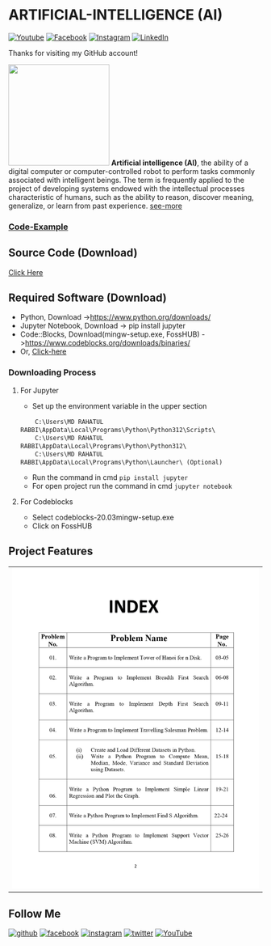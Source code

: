 #  ARTIFICIAL-INTELLIGENCE (AI)

[![Youtube][youtube-shield]][youtube-url]
[![Facebook][facebook-shield]][facebook-url]
[![Instagram][instagram-shield]][instagram-url]
[![LinkedIn][linkedin-shield]][linkedin-url]

Thanks for visiting my GitHub account!

<img src ="https://cdn-icons-png.freepik.com/512/7364/7364323.png" height = "200px" width = "200px"/> **Artificial intelligence (AI)**, the ability of a digital computer or computer-controlled robot to perform tasks commonly associated with intelligent beings. The term is frequently applied to the project of developing systems endowed with the intellectual processes characteristic of humans, such as the ability to reason, discover meaning, generalize, or learn from past experience. [see-more](https://www.britannica.com/technology/artificial-intelligence)

### [Code-Example](https://github.com/learnwithfair/machine-lerning)

## Source Code (Download)

[Click Here]()

## Required Software (Download)

- Python, Download ->https://www.python.org/downloads/
- Jupyter Notebook, Download -> pip install jupyter
- Code::Blocks, Download(mingw-setup.exe, FossHUB) ->https://www.codeblocks.org/downloads/binaries/
- Or, [Click-here](https://www.fosshub.com/Code-Blocks.html?dwl=codeblocks-20.03mingw-setup.exe)

### Downloading Process

1. For Jupyter

   - Set up the environment variable in the upper section

   ```url
       C:\Users\MD RAHATUL RABBI\AppData\Local\Programs\Python\Python312\Scripts\
       C:\Users\MD RAHATUL RABBI\AppData\Local\Programs\Python\Python312\
       C:\Users\MD RAHATUL RABBI\AppData\Local\Programs\Python\Launcher\ (Optional)
   ```

   - Run the command in cmd `pip install jupyter`
   - For open project run the command in cmd `jupyter notebook`

2. For Codeblocks
   - Select codeblocks-20.03mingw-setup.exe
   - Click on FossHUB

## Project Features

|                              |
| :--------------------------: |
| ![roadmap](images/index.jpg) |

## Follow Me

[<img src='https://cdn.jsdelivr.net/npm/simple-icons@3.0.1/icons/github.svg' alt='github' height='40'>](https://github.com/learnwithfair) [<img src='https://cdn.jsdelivr.net/npm/simple-icons@3.0.1/icons/facebook.svg' alt='facebook' height='40'>](https://www.facebook.com/learnwithfair/) [<img src='https://cdn.jsdelivr.net/npm/simple-icons@3.0.1/icons/instagram.svg' alt='instagram' height='40'>](https://www.instagram.com/learnwithfair/) [<img src='https://cdn.jsdelivr.net/npm/simple-icons@3.0.1/icons/twitter.svg' alt='twitter' height='40'>](https://www.twiter.com/learnwithfair/) [<img src='https://cdn.jsdelivr.net/npm/simple-icons@3.0.1/icons/youtube.svg' alt='YouTube' height='40'>](https://www.youtube.com/@learnwithfair)

<!-- MARKDOWN LINKS & IMAGES -->

[youtube-shield]: https://img.shields.io/badge/-Youtube-black.svg?style=flat-square&logo=youtube&color=555&logoColor=white
[youtube-url]: https://youtube.com/@learnwithfair
[facebook-shield]: https://img.shields.io/badge/-Facebook-black.svg?style=flat-square&logo=facebook&color=555&logoColor=white
[facebook-url]: https://facebook.com/learnwithfair
[instagram-shield]: https://img.shields.io/badge/-Instagram-black.svg?style=flat-square&logo=instagram&color=555&logoColor=white
[instagram-url]: https://instagram.com/learnwithfair
[linkedin-shield]: https://img.shields.io/badge/-LinkedIn-black.svg?style=flat-square&logo=linkedin&colorB=555
[linkedin-url]: https://linkedin.com/company/learnwithfair
